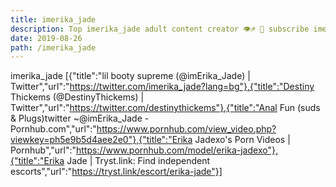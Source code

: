 ```yaml
---
title: imerika_jade
description: Top imerika_jade adult content creator 👁♐️ 👑 subscribe imerika_jade to my porn site below IG imerika_jade
date: 2019-08-26
path: /imerika_jade
---
```


imerika_jade
[{"title":"lil booty supreme (@imErika_Jade) | Twitter","url":"https://twitter.com/imerika_jade?lang=bg"},{"title":"Destiny Thickems (@DestinyThickems) | Twitter","url":"https://twitter.com/destinythickems"},{"title":"Anal Fun (suds & Plugs)twitter ~@imErika_Jade - Pornhub.com","url":"https://www.pornhub.com/view_video.php?viewkey=ph5e9b5d4aee2e0"},{"title":"Erika Jadexo's Porn Videos | Pornhub","url":"https://www.pornhub.com/model/erika-jadexo"},{"title":"Erika Jade | Tryst.link: Find independent escorts","url":"https://tryst.link/escort/erika-jade"}]

